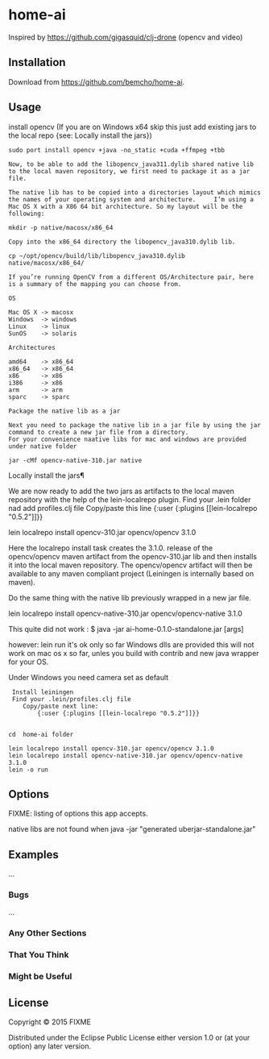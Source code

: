 # home-ai

Inspired by https://github.com/gigasquid/clj-drone (opencv and video)

## Installation

Download from https://github.com/bemcho/home-ai.

## Usage
   install opencv (If you are on Windows x64 skip this just add existing jars to the local repo {see: Locally install the jars})

    sudo port install opencv +java -no_static +cuda +ffmpeg +tbb

    Now, to be able to add the libopencv_java311.dylib shared native lib to the local maven repository, we first need to package it as a jar file.

    The native lib has to be copied into a directories layout which mimics the names of your operating system and architecture.     I’m using a Mac OS X with a X86 64 bit architecture. So my layout will be the following:

    mkdir -p native/macosx/x86_64

    Copy into the x86_64 directory the libopencv_java310.dylib lib.

    cp ~/opt/opencv/build/lib/libopencv_java310.dylib native/macosx/x86_64/

    If you’re running OpenCV from a different OS/Architecture pair, here is a summary of the mapping you can choose from.

    OS

    Mac OS X -> macosx
    Windows  -> windows
    Linux    -> linux
    SunOS    -> solaris

    Architectures

    amd64    -> x86_64
    x86_64   -> x86_64
    x86      -> x86
    i386     -> x86
    arm      -> arm
    sparc    -> sparc

    Package the native lib as a jar

    Next you need to package the native lib in a jar file by using the jar command to create a new jar file from a directory.
    For your convenience naative libs for mac and windows are provided under native folder
    
    jar -cMf opencv-native-310.jar native



Locally install the jars¶

We are now ready to add the two jars as artifacts to the local maven repository with the help of the lein-localrepo plugin.
Find your .lein folder nad add profiles.clj file
Copy/paste this line {:user {:plugins [[lein-localrepo "0.5.2"]]}}

lein localrepo install opencv-310.jar opencv/opencv 3.1.0

Here the localrepo install task creates the 3.1.0. release of the opencv/opencv maven artifact from the opencv-310.jar lib and then installs it into the local maven repository. The opencv/opencv artifact will then be available to any maven compliant project (Leiningen is internally based on maven).

Do the same thing with the native lib previously wrapped in a new jar file.

lein localrepo install opencv-native-310.jar opencv/opencv-native 3.1.0

   
  
   This quite did not work :
   $ java -jar ai-home-0.1.0-standalone.jar [args]
   
   however:
   lein run  it's ok only so far Windows dlls are provided this will not work on mac os x so far, unles you build with contrib and new java wrapper for your OS.
   
  
   Under Windows you need camera set as default
   
     Install leiningen
	 Find your .lein/profiles.clj file
    	Copy/paste next line: 
	        {:user {:plugins [[lein-localrepo "0.5.2"]]}}
	        

	cd  home-ai folder 
	
	lein localrepo install opencv-310.jar opencv/opencv 3.1.0
	lein localrepo install opencv-native-310.jar opencv/opencv-native 3.1.0
	lein -o run	
	
## Options

FIXME: listing of options this app accepts.

native libs are not found when java -jar "generated uberjar-standalone.jar"

## Examples

...

### Bugs

...

### Any Other Sections
### That You Think
### Might be Useful

## License

Copyright © 2015 FIXME

Distributed under the Eclipse Public License either version 1.0 or (at
your option) any later version.
